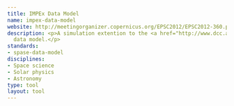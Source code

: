 ```yaml
---
title: IMPEx Data Model
name: impex-data-model
website: http://meetingorganizer.copernicus.org/EPSC2012/EPSC2012-360.pdf
description: <p>A simulation extention to the <a href="http://www.dcc.ac.uk/resources/metadata-standards/spase-data-model">SPASE</a>
  data model.</p>
standards:
- spase-data-model
disciplines:
- Space science
- Solar physics
- Astronomy
type: tool
layout: tool
---
```


